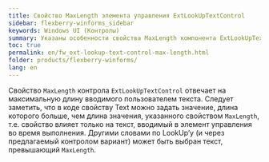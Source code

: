```yaml
---
title: Свойство MaxLength элемента управления ExtLookUpTextControl
sidebar: flexberry-winforms_sidebar
keywords: Windows UI (Контролы)
summary: Указаны особенности свойства MaxLength компонента ExtLookUpTextControl
toc: true
permalink: en/fw_ext-lookup-text-control-max-length.html
folder: products/flexberry-winforms/
lang: en
---
```


Свойство `MaxLength` контрола `ExtLookUpTextControl`  отвечает на максимальную длину вводимого пользователем текста. 
Следует заметить, что в коде свойству Text можно задать значение, длина которого больше, чем длина значения, указанного свойством `MaxLength`, т.е. свойство влияет только на текст, вводимый в элемент управления во время выполнения. Другими словами по LookUp’у (и через предлагаемый контролом вариант) может быть выбран текст, превышающий `MaxLength`.

